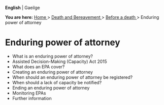 **English** |  Gaeilge 

**You are here:** [ Home ](/en/) > [ Death and Bereavement ](/en/death/) > [
Before a death ](/en/death/before-a-death/) > Enduring power of attorney

#  Enduring power of attorney

  * What is an enduring power of attorney? 
  * Assisted Decision-Making (Capacity) Act 2015 
  * What does an EPA cover? 
  * Creating an enduring power of attorney 
  * When should an enduring power of attorney be registered? 
  * When should a lack of capacity be notified? 
  * Ending an enduring power of attorney 
  * Monitoring EPAs 
  * Further information 
